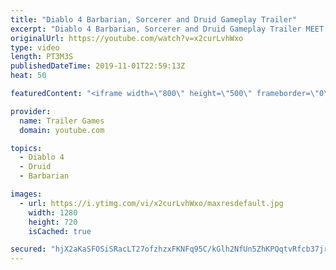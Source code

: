 ```yaml
---
title: "Diablo 4 Barbarian, Sorcerer and Druid Gameplay Trailer"
excerpt: "Diablo 4 Barbarian, Sorcerer and Druid Gameplay Trailer MEET YOUR MAKER Lilith has returned to Santuary, summoned by a dark ritual after eons in exile."
originalUrl: https://youtube.com/watch?v=x2curLvhWxo
type: video
length: PT3M3S
publishedDateTime: 2019-11-01T22:59:13Z
heat: 50

featuredContent: "<iframe width=\"800\" height=\"500\" frameborder=\"0\" src=\"https://www.youtube.com/embed/x2curLvhWxo\" allow=\"accelerometer; autoplay; encrypted-media; gyroscope; picture-in-picture\" allowfullscreen></iframe>"

provider:
  name: Trailer Games
  domain: youtube.com

topics:
  - Diablo 4
  - Druid
  - Barbarian

images:
  - url: https://i.ytimg.com/vi/x2curLvhWxo/maxresdefault.jpg
    width: 1280
    height: 720
    isCached: true

secured: "hjX2aKaSFOSiSRacLT27ofzhzxFKNFq95C/kGlh2NfUn5ZhKPQqtvRfcb37jr6RFn+VgFOxSyaseCYPHcy6OWIwd9iNVI9cQSyOei0G0zd8t0eZZM+VHqA9+UGMOvZezEHYM51u96D86vImVEmqOGvMK90EIXfj0p89jEEpUhF5WLXzI0hvVlWCiZ9ou0No7nkWOeuYwxTQeVq3XVInJmnmjafIncXnLtHJk5/SOj39EWkfbxCCl41Erj4XsJDXvHSizooTWfStvCmf5SpekeGYu6+yFlQulkVFbg290xMUjZ9AOgA08q991DiBUQWFMSw9PjK30+EHLTw2Dac82IdpD/HLct5AcA087SRWHIhhqIknDMf2UrQcjrG/UvjnHLgF/7Wva18sEgtIEES6/Cw==;WrLU6UH1unSYFzxakt3lVQ=="
---
```


